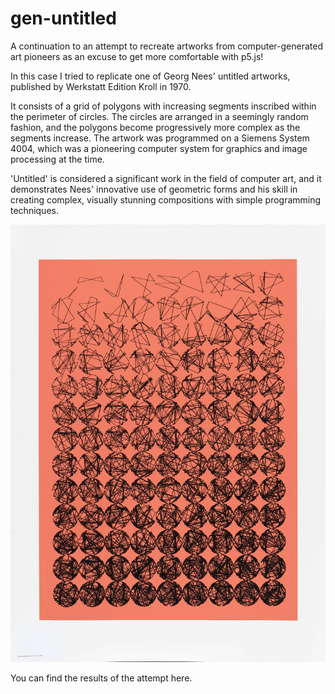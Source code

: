 # gen-untitled

A continuation to an attempt to recreate artworks from computer-generated art pioneers as an excuse to get more comfortable with p5.js!

In this case I tried to replicate one of Georg Nees' untitled artworks, published by Werkstatt Edition Kroll in 1970. 

It consists of a grid of polygons with increasing segments inscribed within the perimeter of circles. The circles are arranged in a seemingly random fashion, and the polygons become progressively more complex as the segments increase. The artwork was programmed on a Siemens System 4004, which was a pioneering computer system for graphics and image processing at the time. 

'Untitled' is considered a significant work in the field of computer art, and it demonstrates Nees' innovative use of geometric forms and his skill in creating complex, visually stunning compositions with simple programming techniques.

![original print at Victoria & Albert museum](images/untitled_print_vam.png)

You can find the results of the attempt here.
